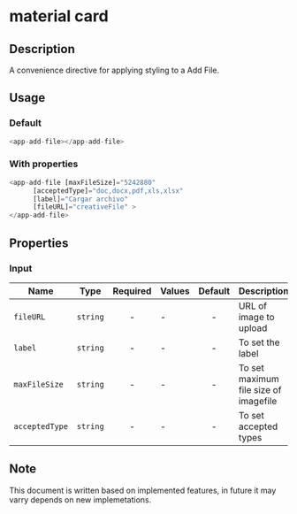 # material card

## Description

A convenience directive for applying styling to a Add File.

## Usage

### Default

```js
<app-add-file></app-add-file>
```

### With properties

```js
<app-add-file [maxFileSize]="5242880"
      [acceptedType]="doc,docx,pdf,xls,xlsx"
      [label]="Cargar archivo"
      [fileURL]="creativeFile" >
</app-add-file>
```

## Properties

### Input

| Name           | Type     | Required | Values | Default | Description                           |
| -------------- | -------- | :------: | ------ | :-----: | ------------------------------------- |
| `fileURL`      | `string` |    -     | -      |    -    | URL of image to upload                |
| `label`        | `string` |    -     | -      |    -    | To set the label                      |
| `maxFileSize`  | `string` |    -     | -      |    -    | To set maximum file size of imagefile |
| `acceptedType` | `string` |    -     | -      |    -    | To set accepted types                 |

## Note

This document is written based on implemented features, in future it may varry depends on new implemetations.
